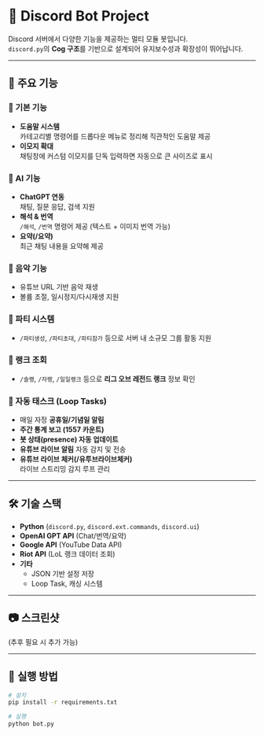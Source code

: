 # 🤖 Discord Bot Project

Discord 서버에서 다양한 기능을 제공하는 멀티 모듈 봇입니다.  
`discord.py`의 **Cog 구조**를 기반으로 설계되어 유지보수성과 확장성이 뛰어납니다.

---

## 📌 주요 기능

### 🔹 기본 기능
- **도움말 시스템**  
  카테고리별 명령어를 드롭다운 메뉴로 정리해 직관적인 도움말 제공
- **이모지 확대**  
  채팅창에 커스텀 이모지를 단독 입력하면 자동으로 큰 사이즈로 표시

### 🔹 AI 기능
- **ChatGPT 연동**  
  채팅, 질문 응답, 검색 지원
- **해석 & 번역**  
  `/해석`, `/번역` 명령어 제공 (텍스트 + 이미지 번역 가능)
- **요약(/요약)**  
  최근 채팅 내용을 요약해 제공

### 🔹 음악 기능
- 유튜브 URL 기반 음악 재생
- 볼륨 조절, 일시정지/다시재생 지원

### 🔹 파티 시스템
- `/파티생성`, `/파티초대`, `/파티참가` 등으로 서버 내 소규모 그룹 활동 지원

### 🔹 랭크 조회
- `/솔랭`, `/자랭`, `/일일랭크` 등으로 **리그 오브 레전드 랭크** 정보 확인

### 🔹 자동 태스크 (Loop Tasks)
- 매일 자정 **공휴일/기념일 알림**
- **주간 통계 보고 (1557 카운트)**
- **봇 상태(presence) 자동 업데이트**
- **유튜브 라이브 알림** 자동 감지 및 전송
- **유튜브 라이브 체커(/유투브라이브체커)**  
  라이브 스트리밍 감지 루프 관리

---

## 🛠️ 기술 스택
- **Python** (`discord.py`, `discord.ext.commands`, `discord.ui`)
- **OpenAI GPT API** (Chat/번역/요약)
- **Google API** (YouTube Data API)
- **Riot API** (LoL 랭크 데이터 조회)
- **기타**
  - JSON 기반 설정 저장
  - Loop Task, 캐싱 시스템

---

## 📷 스크린샷
(추후 필요 시 추가 가능)

---

## 🚀 실행 방법
```bash
# 설치
pip install -r requirements.txt

# 실행
python bot.py
